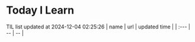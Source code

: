 # Today I Learn 
TIL list updated at 2024-12-04 02:25:26
| name | url | updated time |
| :--- | -- | -- |
